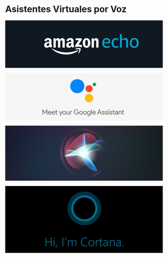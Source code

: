 # **Asistentes Virtuales por Voz**


![amazon](/assets/Amazon-Echo.jpg)

![google](/assets/Google-Assistant.jpg)

![siri](/assets/apple-siri.jpg)

![cortana](/assets/cortana.jpg)